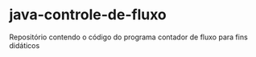 # java-controle-de-fluxo
Repositório contendo o código do programa contador de fluxo para fins didáticos
